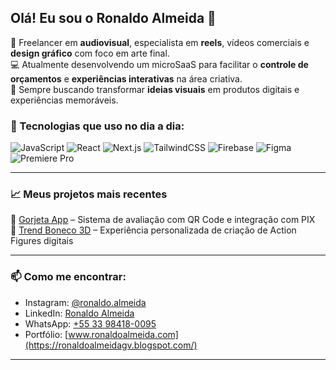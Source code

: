 ## Olá! Eu sou o Ronaldo Almeida 👋

🎥 Freelancer em **audiovisual**, especialista em **reels**, vídeos comerciais e **design gráfico** com foco em arte final.  
💻 Atualmente desenvolvendo um microSaaS para facilitar o **controle de orçamentos** e **experiências interativas** na área criativa.  
🚀 Sempre buscando transformar **ideias visuais** em produtos digitais e experiências memoráveis.

### 🧰 Tecnologias que uso no dia a dia:
![JavaScript](https://img.shields.io/badge/-JavaScript-F7DF1E?style=flat-square&logo=javascript&logoColor=black)
![React](https://img.shields.io/badge/-React-61DAFB?style=flat-square&logo=react&logoColor=white)
![Next.js](https://img.shields.io/badge/-Next.js-000000?style=flat-square&logo=next.js)
![TailwindCSS](https://img.shields.io/badge/-TailwindCSS-38B2AC?style=flat-square&logo=tailwind-css&logoColor=white)
![Firebase](https://img.shields.io/badge/-Firebase-FFCA28?style=flat-square&logo=firebase&logoColor=white)
![Figma](https://img.shields.io/badge/-Figma-F24E1E?style=flat-square&logo=figma&logoColor=white)
![Premiere Pro](https://img.shields.io/badge/-Premiere_Pro-9999FF?style=flat-square&logo=adobe-premiere-pro&logoColor=white)

---

### 📈 Meus projetos mais recentes

🔹 [Gorjeta App](https://github.com/seuusuario/gorjeta) – Sistema de avaliação com QR Code e integração com PIX  
🔹 [Trend Boneco 3D](https://github.com/seuusuario/trend-boneco) – Experiência personalizada de criação de Action Figures digitais

---

### 📫 Como me encontrar:
- Instagram: [@ronaldo.almeida](https://instagram.com/ronaldo.almeida)
- LinkedIn: [Ronaldo Almeida](https://linkedin.com/in/ronaldoalmeida)
- WhatsApp: [+55 33 98418-0095](https://wa.me/5533984180095)
- Portfólio: [www.ronaldoalmeida.com](https://ronaldoalmeidagv.blogspot.com/)

---
